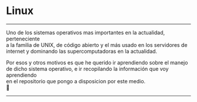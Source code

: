 # Linux


********************************************************************************
Uno de los sistemas operativos mas importantes en la actualidad, perteneciente  
a la familia de UNIX, de código abierto y el más usado en los servidores de  
internet y dominando las supercomputadoras en la actualidad.  

Por esos y otros motivos es que he querido ir aprendiendo sobre el manejo  
de dicho sistema operativo, e ir recopilando la información que voy aprendiendo  
en el repositorio que pongo a disposicion por este medio.   
:penguin:
********************************************************************************

